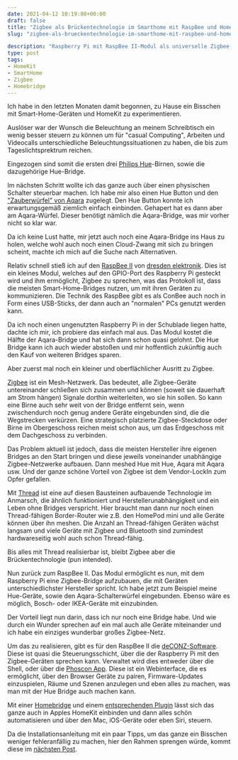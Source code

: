 ```yaml
---
date: 2021-04-12 10:19:08+00:00
draft: false
title: "Zigbee als Brückentechnologie im Smarthome mit RaspBee und Homebridge"
slug: "zigbee-als-brueckentechnologie-im-smarthome-mit-raspbee-und-homebridge/"

description: "Raspberry Pi mit RaspBee II-Modul als universelle Zigbee-Bridge in HomeKit."
type: post
tags:
- HomeKit
- SmartHome
- Zigbee
- Homebridge
---
```

Ich habe in den letzten Monaten damit begonnen, zu Hause ein Bisschen mit Smart-Home-Geräten und HomeKit zu experimentieren.

Auslöser war der Wunsch die Beleuchtung an meinem Schreibtisch ein wenig besser steuern zu können um für "casual Computing", Arbeiten und Videocalls unterschiedliche Beleuchtungssituationen zu haben, die bis zum Tageslichtsprektrum reichen.

Eingezogen sind somit die ersten drei [Philips Hue](https://www.philips-hue.com/de-de)-Birnen, sowie die dazugehörige Hue-Bridge.

Im nächsten Schritt wollte ich das ganze auch über einen physischen Schalter steuerbar machen. Ich habe mir also einen Hue Button und den ["Zauberwürfel" von Aqara](https://www.aqara.com/us/cube.html) zugelegt. Den Hue Button konnte ich erwartungsgemäß ziemlich einfach einbinden. Gehapert hat es dann aber am Aqara-Würfel. Dieser benötigt nämlich die Aqara-Bridge, was mir vorher nicht so klar war.

Da ich keine Lust hatte, mir jetzt auch noch eine Aqara-Bridge ins Haus zu holen, welche wohl auch noch einen Cloud-Zwang mit sich zu bringen scheint, machte ich mich auf die Suche nach Alternativen.

Relativ schnell stieß ich auf den [RaspBee II](https://phoscon.de/de/raspbee) von [dresden elektronik](https://www.dresden-elektronik.de). Dies ist ein kleines  Modul, welches auf den GPIO-Port des Raspberry Pi gesteckt wird und ihm ermöglicht, Zigbee zu sprechen, was das Protokoll ist, dass die meisten Smart-Home-Bridges nutzen, um mit ihren Geräten zu kommunizieren. Die Technik des RaspBee gibt es als ConBee auch noch in Form eines USB-Sticks, der dann auch an "normalen" PCs genutzt werden kann.

Da ich noch einen ungenutzten Raspberry Pi in der Schublade liegen hatte, dachte ich mir, ich probiere das einfach mal aus. Das Modul kostet die Hälfte der Aqara-Bridge und hat sich dann schon quasi gelohnt. Die Hue Bridge kann ich auch wieder abstoßen und mir hoffentlich zukünftig auch den Kauf von weiteren Bridges sparen.

Aber zuerst mal noch ein kleiner und oberflächlicher Ausritt zu Zigbee.

[Zigbee](https://de.wikipedia.org/wiki/ZigBee) ist ein Mesh-Netzwerk. Das bedeutet, alle Zigbee-Geräte untereinander schließen sich zusammen und können (soweit sie dauerhaft am Strom hängen) Signale dorthin weiterleiten, wo sie hin sollen. So kann eine Birne auch sehr weit von der Bridge entfernt sein, wenn zwischendurch noch genug andere Geräte eingebunden sind, die die Wegstrecken verkürzen. Eine strategisch platzierte Zigbee-Steckdose oder Birne im Obergeschoss reichen meist schon aus, um das Erdgeschoss mit dem Dachgeschoss zu verbinden.

Das Problem aktuell ist jedoch, dass die meisten Hersteller ihre eigenen Bridges an den Start bringen und diese jeweils voneinander unabhängige Zigbee-Netzwerke aufbauen. Dann meshed Hue mit Hue, Aqara mit Aqara usw. Und der ganze schöne Vorteil von Zigbee ist dem Vendor-LockIn zum Opfer gefallen.

Mit [Thread](https://www.threadgroup.org) ist eine auf diesen Bausteinen aufbauende Technologie im Anmarsch, die ähnlich funktioniert und Herstellerunabhängigkeit und ein Leben ohne Bridges verspricht. Hier braucht man dann nur noch einen Thread-fähigen Border-Router wie z.B. den HomePod mini und alle Geräte können über ihn meshen. Die Anzahl an Thread-fähigen Geräten wächst langsam und viele Geräte mit Zigbee und Bluetooth sind zumindest hardwareseitig wohl auch schon Thread-fähig.

Bis alles mit Thread realisierbar ist, bleibt Zigbee aber die Brückentechnologie (pun intended).

Nun zurück zum RaspBee II. Das Modul ermöglicht es nun, mit dem Raspberry Pi eine Zigbee-Bridge aufzubauen, die mit Geräten unterschiedlichster Hersteller spricht. Ich habe jetzt zum Beispiel meine Hue-Geräte, sowie den Aqara-Schalterwürfel eingebunden. Ebenso wäre es möglich, Bosch- oder IKEA-Geräte mit einzubinden.

Der Vorteil liegt nun darin, dass ich nur noch eine Bridge habe. Und wie durch ein Wunder sprechen auf ein mal auch alle Geräte miteinander und ich habe ein einziges wunderbar großes Zigbee-Netz.

Um das zu realisieren, gibt es für den RaspBee II die [deCONZ-Software](https://www.dresden-elektronik.de/funk/software/deconz.html). Diese ist quasi die Steuerungsschicht, über die der Raspberry Pi mit den Zigbee-Geräten sprechen kann. Verwaltet wird dies entweder über die Shell, oder über die [Phoscon App](https://www.phoscon.de/de/app/doc). Diese ist ein Webinterface, die es ermöglicht, über den Browser Geräte zu pairen, Firmware-Updates einzuspielen, Räume und Szenen anzulegen und eben alles zu machen, was man mit der Hue Bridge auch machen kann.

Mit einer [Homebridge](https://homebridge.io) und einem [entsprechenden Plugin](https://www.npmjs.com/package/homebridge-hue) lässt sich das ganze auch in Apples HomeKit einbinden und dann alles schön automatisieren und über den Mac, iOS-Geräte oder eben Siri, steuern.

Da die Installationsanleitung mit ein paar Tipps, um das ganze ein Bisschen weniger fehleranfällig zu machen, hier den Rahmen sprengen würde, kommt diese im [nächsten Post](https://christianbaer.me/post/2021/04/raspberry-pi-als-universelle-zigbee-bridge-in-homekit-konfigurieren/).

